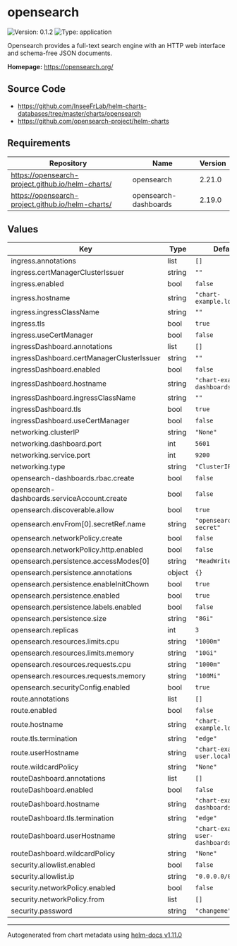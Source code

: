 # opensearch

![Version: 0.1.2](https://img.shields.io/badge/Version-0.1.2-informational?style=flat-square) ![Type: application](https://img.shields.io/badge/Type-application-informational?style=flat-square)

Opensearch provides a full-text search engine with an HTTP web interface and schema-free JSON documents.

**Homepage:** <https://opensearch.org/>

## Source Code

* <https://github.com/InseeFrLab/helm-charts-databases/tree/master/charts/opensearch>
* <https://github.com/opensearch-project/helm-charts>

## Requirements

| Repository | Name | Version |
|------------|------|---------|
| https://opensearch-project.github.io/helm-charts/ | opensearch | 2.21.0 |
| https://opensearch-project.github.io/helm-charts/ | opensearch-dashboards | 2.19.0 |

## Values

| Key | Type | Default | Description |
|-----|------|---------|-------------|
| ingress.annotations | list | `[]` |  |
| ingress.certManagerClusterIssuer | string | `""` |  |
| ingress.enabled | bool | `false` |  |
| ingress.hostname | string | `"chart-example.local"` |  |
| ingress.ingressClassName | string | `""` |  |
| ingress.tls | bool | `true` |  |
| ingress.useCertManager | bool | `false` |  |
| ingressDashboard.annotations | list | `[]` |  |
| ingressDashboard.certManagerClusterIssuer | string | `""` |  |
| ingressDashboard.enabled | bool | `false` |  |
| ingressDashboard.hostname | string | `"chart-example-dashboards.local"` |  |
| ingressDashboard.ingressClassName | string | `""` |  |
| ingressDashboard.tls | bool | `true` |  |
| ingressDashboard.useCertManager | bool | `false` |  |
| networking.clusterIP | string | `"None"` |  |
| networking.dashboard.port | int | `5601` |  |
| networking.service.port | int | `9200` |  |
| networking.type | string | `"ClusterIP"` |  |
| opensearch-dashboards.rbac.create | bool | `false` |  |
| opensearch-dashboards.serviceAccount.create | bool | `false` |  |
| opensearch.discoverable.allow | bool | `true` |  |
| opensearch.envFrom[0].secretRef.name | string | `"opensearch-env-secret"` |  |
| opensearch.networkPolicy.create | bool | `false` |  |
| opensearch.networkPolicy.http.enabled | bool | `false` |  |
| opensearch.persistence.accessModes[0] | string | `"ReadWriteOnce"` |  |
| opensearch.persistence.annotations | object | `{}` |  |
| opensearch.persistence.enableInitChown | bool | `true` |  |
| opensearch.persistence.enabled | bool | `true` |  |
| opensearch.persistence.labels.enabled | bool | `false` |  |
| opensearch.persistence.size | string | `"8Gi"` |  |
| opensearch.replicas | int | `3` |  |
| opensearch.resources.limits.cpu | string | `"1000m"` |  |
| opensearch.resources.limits.memory | string | `"10Gi"` |  |
| opensearch.resources.requests.cpu | string | `"1000m"` |  |
| opensearch.resources.requests.memory | string | `"100Mi"` |  |
| opensearch.securityConfig.enabled | bool | `true` |  |
| route.annotations | list | `[]` |  |
| route.enabled | bool | `false` |  |
| route.hostname | string | `"chart-example.local"` |  |
| route.tls.termination | string | `"edge"` |  |
| route.userHostname | string | `"chart-example-user.local"` |  |
| route.wildcardPolicy | string | `"None"` |  |
| routeDashboard.annotations | list | `[]` |  |
| routeDashboard.enabled | bool | `false` |  |
| routeDashboard.hostname | string | `"chart-example-dashboards.local"` |  |
| routeDashboard.tls.termination | string | `"edge"` |  |
| routeDashboard.userHostname | string | `"chart-example-user-dashboards.local"` |  |
| routeDashboard.wildcardPolicy | string | `"None"` |  |
| security.allowlist.enabled | bool | `false` |  |
| security.allowlist.ip | string | `"0.0.0.0/0"` |  |
| security.networkPolicy.enabled | bool | `false` |  |
| security.networkPolicy.from | list | `[]` |  |
| security.password | string | `"changeme"` |  |

----------------------------------------------
Autogenerated from chart metadata using [helm-docs v1.11.0](https://github.com/norwoodj/helm-docs/releases/v1.11.0)
